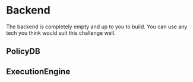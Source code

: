 # Backend

The backend is completely empty and up to you to build.
You can use any tech you think would suit this challenge well.

## PolicyDB

## ExecutionEngine
